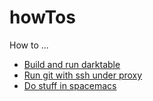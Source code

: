 # howTos
How to ...
- [Build and run darktable](DarkTable.md)
- [Run git with ssh under proxy](git_under_proxy.md)
- [Do stuff in spacemacs](Spacemacs.md)
